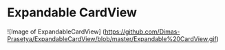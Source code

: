 # Expandable CardView

![Image of ExpandableCardView]
(https://github.com/Dimas-Prasetya/ExpandableCardView/blob/master/Expandable%20CardView.gif)
